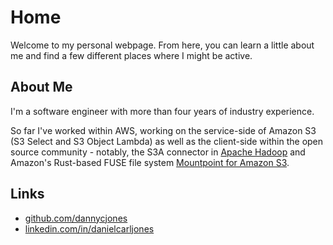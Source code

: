# Home

Welcome to my personal webpage. From here, you can learn a little about me and find a few different places where I might be active.

## About Me

I'm a software engineer with more than four years of industry experience.

So far I've worked within AWS, working on the service-side of Amazon S3 (S3 Select and S3 Object Lambda)
as well as the client-side within the open source community
\- notably, the S3A connector in [Apache Hadoop](https://github.com/apache/hadoop)
and Amazon's Rust-based FUSE file system [Mountpoint for Amazon S3](https://github.com/awslabs/mountpoint-s3/).

## Links

- [github.com/dannycjones](https://github.com/dannycjones)
- [linkedin.com/in/danielcarljones](https://www.linkedin.com/in/danielcarljones/)
